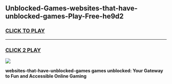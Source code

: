 
## Unblocked-Games-websites-that-have-unblocked-games-Play-Free-he9d2
<h3>
<a href="https://premium76.site?title=websites-that-have-unblocked-games&ref=17A">CLICK TO PLAY</a></h3>
<hr>

<h3>
<a href="https://premium76.site?title=websites-that-have-unblocked-games&ref=17A">CLICK 2 PLAY</a>
  
</h3>

<a href="https://premium76.site?title=websites-that-have-unblocked-games&ref=17A"><img src="https://clearcache.store/games.png"></a>


**websites-that-have-unblocked-games games unblocked: Your Gateway to Fun and Accessible Online Gaming**
